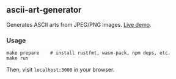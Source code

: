 ## ascii-art-generator

Generates ASCII arts from JPEG/PNG images. [Live demo](https://ascii.waffles.space).

### Usage

```
make prepare    # install rustfmt, wasm-pack, npm deps, etc.
make run
```

Then, visit `localhost:3000` in your browser.
